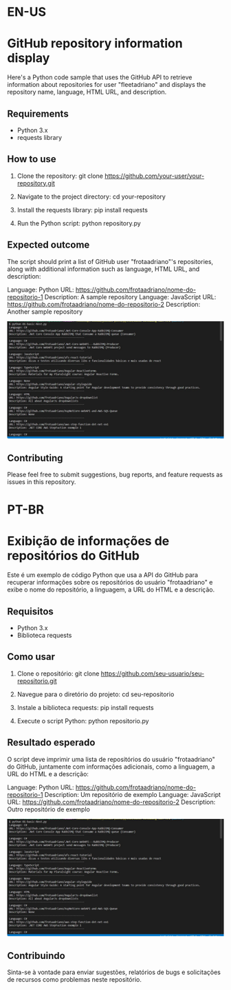 # EN-US

# GitHub repository information display

Here's a Python code sample that uses the GitHub API to retrieve information about repositories for user "fleetadriano" and displays the repository name, language, HTML URL, and description.

## Requirements

- Python 3.x
- requests library

## How to use

1. Clone the repository:
git clone https://github.com/your-user/your-repository.git

2. Navigate to the project directory:
cd your-repository

3. Install the requests library:
pip install requests


4. Run the Python script:
python repository.py


## Expected outcome

The script should print a list of GitHub user "frotaadriano"'s repositories, along with additional information such as language, HTML URL, and description:

Language: Python
URL: https://github.com/frotaadriano/nome-do-repositorio-1
Description: A sample repository
Language: JavaScript
URL: https://github.com/frotaadriano/nome-do-repositorio-2
Description: Another sample repository

![Example](https://raw.githubusercontent.com/frotaadriano/Python-Basic-consuming-REST-API/main/Executing.jpg)

## Contributing

Please feel free to submit suggestions, bug reports, and feature requests as issues in this repository.

# PT-BR

# Exibição de informações de repositórios do GitHub

Este é um exemplo de código Python que usa a API do GitHub para recuperar informações sobre os repositórios do usuário "frotaadriano" e exibe o nome do repositório, a linguagem, a URL do HTML e a descrição.

## Requisitos

- Python 3.x
- Biblioteca requests

## Como usar

1. Clone o repositório:
git clone https://github.com/seu-usuario/seu-repositorio.git

2. Navegue para o diretório do projeto:
cd seu-repositorio

3. Instale a biblioteca requests:
pip install requests


4. Execute o script Python:
python repositorio.py

## Resultado esperado

O script deve imprimir uma lista de repositórios do usuário "frotaadriano" do GitHub, juntamente com informações adicionais, como a linguagem, a URL do HTML e a descrição:

Language: Python
URL: https://github.com/frotaadriano/nome-do-repositorio-1
Description: Um repositório de exemplo
Language: JavaScript
URL: https://github.com/frotaadriano/nome-do-repositorio-2
Description: Outro repositório de exemplo

![Exemplo](https://raw.githubusercontent.com/frotaadriano/Python-Basic-consuming-REST-API/main/Executing.jpg)

## Contribuindo

Sinta-se à vontade para enviar sugestões, relatórios de bugs e solicitações de recursos como problemas neste repositório.









